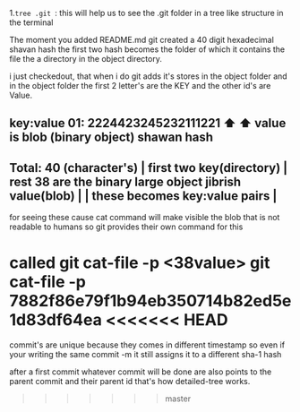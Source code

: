 1.`tree .git `: this will help us to see the .git folder in a tree like structure in the terminal

The moment you added README.md
git created a 40 digit hexadecimal shavan hash
the first two hash becomes the folder of 
which it contains the file the a directory in the 
object directory.

i just checkedout, that when i do git adds
it's stores in the object folder
and in the object folder the first 2 letter's 
are the KEY and the other id's are Value.

key:value
01: 2224423245232111221
⬆️           ⬆️ value is blob (binary object)
shawan
hash
--------------------------------------------------------
Total: 40 (character's)                                 |
first two key(directory)                                |
rest 38 are the binary large object jibrish value(blob) |
                                                        |
these becomes key:value pairs                           |
--------------------------------------------------------
for seeing these cause cat command will make visible
the blob that is not readable to humans
so git provides their own command for this

called git cat-file -p <two-digit-key> <38value>
git cat-file -p 7882f86e79f1b94eb350714b82ed5e1d83df64ea
<<<<<<< HEAD
=======

commit's are unique because they comes in different
timestamp
so even if your writing the same commit -m 
it still assigns it to a different sha-1 hash


after a first commit whatever commit will be done
are also points to the parent commit and their parent id
that's how detailed-tree works.
>>>>>>> master
